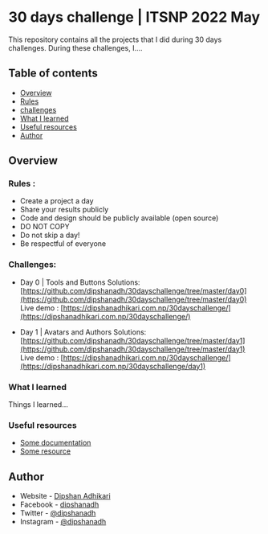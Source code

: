 # 30 days challenge | ITSNP 2022 May

This repository contains all the projects that I did during 30 days challenges. During these challenges, I....

## Table of contents

-   [Overview](#overview)
-   [Rules](#rules)
-   [challenges](#challenges)
-   [What I learned](#what-i-learned)
-   [Useful resources](#useful-resources)
-   [Author](#author)

## Overview

### Rules :

-   Create a project a day
-   Share your results publicly
-   Code and design should be publicly available (open source)
-   DO NOT COPY
-   Do not skip a day!
-   Be respectful of everyone

### Challenges:

-   Day 0 | Tools and Buttons
    Solutions: [https://github.com/dipshanadh/30dayschallenge/tree/master/day0](https://github.com/dipshanadh/30dayschallenge/tree/master/day0)
    <br />
    Live demo : [https://dipshanadhikari.com.np/30dayschallenge/](https://dipshanadhikari.com.np/30dayschallenge/)

-   Day 1 | Avatars and Authors
    Solutions: [https://github.com/dipshanadh/30dayschallenge/tree/master/day1](https://github.com/dipshanadh/30dayschallenge/tree/master/day1)
    <br />
    Live demo : [https://dipshanadhikari.com.np/30dayschallenge/](https://dipshanadhikari.com.np/30dayschallenge/day1)

### What I learned

Things I learned...

### Useful resources

-   [Some documentation](https://tailwindcss.com/docs/)
-   [Some resource](https://www.youtube.com/watch?v=dFgzHOX84xQ)

## Author

-   Website - [Dipshan Adhikari](https://www.dipshanadhikari.com.np)
-   Facebook - [dipshanadh](https://www.facebook.com/dipshnadh)
-   Twitter - [@dipshanadh](https://www.twitter.com/dipshanadh)
-   Instagram - [@dipshanadh](https://www.instagram.com/dipshanadh)
